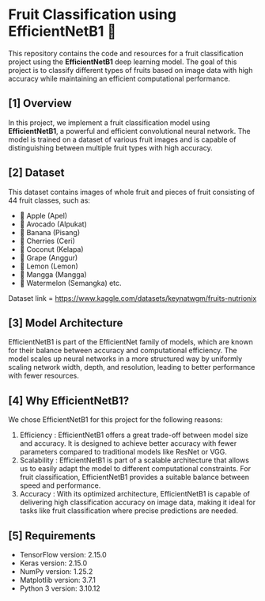 # Fruit Classification using EfficientNetB1 🍎

This repository contains the code and resources for a fruit classification project using the **EfficientNetB1** deep learning model. The goal of this project is to classify different types of fruits based on image data with high accuracy while maintaining an efficient computational performance.

## [1] Overview

In this project, we implement a fruit classification model using **EfficientNetB1**, a powerful and efficient convolutional neural network. The model is trained on a dataset of various fruit images and is capable of distinguishing between multiple fruit types with high accuracy.

## [2] Dataset

This dataset contains images of whole fruit and pieces of fruit consisting of 44 fruit classes, such as:
* 🍎 Apple (Apel)
* 🥑 Avocado (Alpukat)
* 🍌 Banana (Pisang)
* 🍒 Cherries (Ceri)
* 🥥 Coconut (Kelapa)
* 🍇 Grape (Anggur)
* 🍋 Lemon (Lemon)
* 🥭 Mangga (Mangga)
* 🍉 Watermelon (Semangka) etc.

Dataset link = https://www.kaggle.com/datasets/keynatwgm/fruits-nutrionix

## [3] Model Architecture

EfficientNetB1 is part of the EfficientNet family of models, which are known for their balance between accuracy and computational efficiency. The model scales up neural networks in a more structured way by uniformly scaling network width, depth, and resolution, leading to better performance with fewer resources.

## [4] Why EfficientNetB1?

We chose EfficientNetB1 for this project for the following reasons:
1. Efficiency   : EfficientNetB1 offers a great trade-off between model size and accuracy. It is designed to achieve better accuracy with fewer parameters compared to traditional models like ResNet or VGG.
2. Scalability  : EfficientNetB1 is part of a scalable architecture that allows us to easily adapt the model to different computational constraints. For fruit classification, EfficientNetB1 provides a suitable balance between speed and performance.
3. Accuracy     : With its optimized architecture, EfficientNetB1 is capable of delivering high classification accuracy on image data, making it ideal for tasks like fruit classification where precise predictions are needed.

## [5] Requirements

* TensorFlow version: 2.15.0
* Keras version: 2.15.0
* NumPy version: 1.25.2
* Matplotlib version: 3.7.1
* Python 3 version: 3.10.12 
